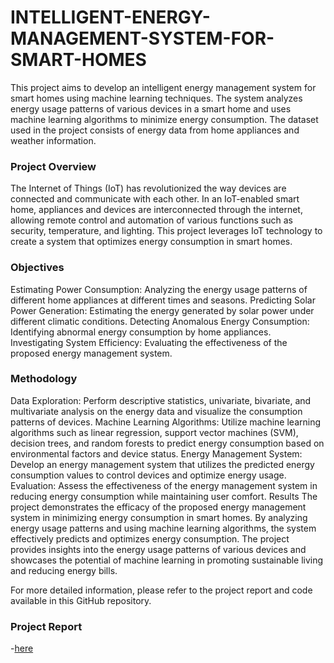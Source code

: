 # INTELLIGENT-ENERGY-MANAGEMENT-SYSTEM-FOR-SMART-HOMES

This project aims to develop an intelligent energy management system for smart homes using machine learning techniques. The system analyzes energy usage patterns of various devices in a smart home and uses machine learning algorithms to minimize energy consumption. The dataset used in the project consists of energy data from home appliances and weather information.

### Project Overview

The Internet of Things (IoT) has revolutionized the way devices are connected and communicate with each other. In an IoT-enabled smart home, appliances and devices are interconnected through the internet, allowing remote control and automation of various functions such as security, temperature, and lighting. This project leverages IoT technology to create a system that optimizes energy consumption in smart homes.

### Objectives

Estimating Power Consumption: Analyzing the energy usage patterns of different home appliances at different times and seasons.
Predicting Solar Power Generation: Estimating the energy generated by solar power under different climatic conditions.
Detecting Anomalous Energy Consumption: Identifying abnormal energy consumption by home appliances.
Investigating System Efficiency: Evaluating the effectiveness of the proposed energy management system.

### Methodology

Data Exploration: Perform descriptive statistics, univariate, bivariate, and multivariate analysis on the energy data and visualize the consumption patterns of devices.
Machine Learning Algorithms: Utilize machine learning algorithms such as linear regression, support vector machines (SVM), decision trees, and random forests to predict energy consumption based on environmental factors and device status.
Energy Management System: Develop an energy management system that utilizes the predicted energy consumption values to control devices and optimize energy usage.
Evaluation: Assess the effectiveness of the energy management system in reducing energy consumption while maintaining user comfort.
Results
The project demonstrates the efficacy of the proposed energy management system in minimizing energy consumption in smart homes. By analyzing energy usage patterns and using machine learning algorithms, the system effectively predicts and optimizes energy consumption. The project provides insights into the energy usage patterns of various devices and showcases the potential of machine learning in promoting sustainable living and reducing energy bills.

For more detailed information, please refer to the project report and code available in this GitHub repository.

### Project Report
-[here](https://drive.google.com/file/d/1hDVP2n2MiBoctqR5ICf5H1iAp-H4H1dd/view?usp=sharing)




